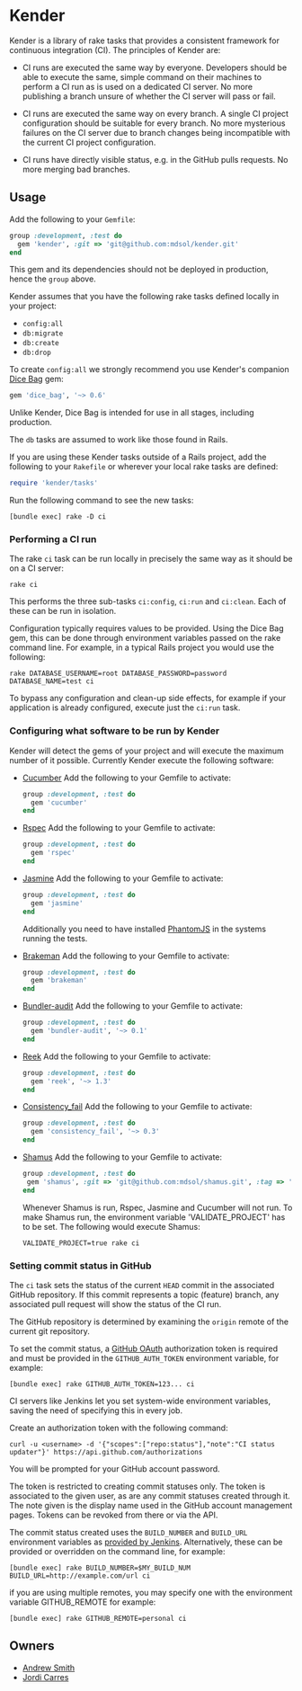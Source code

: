 # Kender

Kender is a library of rake tasks that provides a consistent framework for
continuous integration (CI). The principles of Kender are:

* CI runs are executed the same way by everyone. Developers should be able to
  execute the same, simple command on their machines to perform a CI run as is
  used on a dedicated CI server. No more publishing a branch unsure of whether
  the CI server will pass or fail.

* CI runs are executed the same way on every branch. A single CI project
  configuration should be suitable for every branch. No more mysterious failures
  on the CI server due to branch changes being incompatible with the current CI
  project configuration.

* CI runs have directly visible status, e.g. in the GitHub pulls requests. No
  more merging bad branches.

## Usage

Add the following to your `Gemfile`:

```ruby
group :development, :test do
  gem 'kender', :git => 'git@github.com:mdsol/kender.git'
end
```

This gem and its dependencies should not be deployed in production, hence the
`group` above.

Kender assumes that you have the following rake tasks defined locally in your
project:

* `config:all`
* `db:migrate`
* `db:create`
* `db:drop`

To create `config:all` we strongly recommend you use Kender's companion [Dice
Bag][db] gem:

```ruby
gem 'dice_bag', '~> 0.6'
```

[db]: https://github.com/mdsol/dice_bag

Unlike Kender, Dice Bag is intended for use in all stages, including production.

The `db` tasks are assumed to work like those found in Rails.

If you are using these Kender tasks outside of a Rails project, add the following to
your `Rakefile` or wherever your local rake tasks are defined:

```ruby
require 'kender/tasks'
```

Run the following command to see the new tasks:

```
[bundle exec] rake -D ci
```

### Performing a CI run

The rake `ci` task can be run locally in precisely the same way as it should be
on a CI server:

```
rake ci
```

This performs the three sub-tasks `ci:config`, `ci:run` and `ci:clean`. Each of
these can be run in isolation.

Configuration typically requires values to be provided. Using the Dice Bag gem,
this can be done through environment variables passed on the rake command line.
For example, in a typical Rails project you would use the following:

```
rake DATABASE_USERNAME=root DATABASE_PASSWORD=password DATABASE_NAME=test ci
```

To bypass any configuration and clean-up side effects, for example if your
application is already configured, execute just the `ci:run` task.

### Configuring what software to be run by Kender

Kender will detect the gems of your project and will execute the maximum number of it possible.
Currently Kender execute the following software:

* [Cucumber][c]
  Add the following to your Gemfile to activate:
  ```ruby
  group :development, :test do
    gem 'cucumber'
  end
  ```

* [Rspec][r]
  Add the following to your Gemfile to activate:
  ```ruby
  group :development, :test do
    gem 'rspec'
  end
  ```

* [Jasmine][j]
  Add the following to your Gemfile to activate:
  ```ruby
  group :development, :test do
    gem 'jasmine'
  end
  ```
  Additionally you need to have installed [PhantomJS][ph] in the systems running the tests.

* [Brakeman][b]
  Add the following to your Gemfile to activate:
  ```ruby
  group :development, :test do
    gem 'brakeman'
  end
  ```
  
* [Bundler-audit][a]
  Add the following to your Gemfile to activate:
  ```ruby
  group :development, :test do
    gem 'bundler-audit', '~> 0.1'
  end
  ```

* [Reek][r]
  Add the following to your Gemfile to activate:
  ```ruby
  group :development, :test do
    gem 'reek', '~> 1.3'
  end
  ```

* [Consistency_fail][cf]
  Add the following to your Gemfile to activate:
  ```ruby
  group :development, :test do
    gem 'consistency_fail', '~> 0.3'
  end
  ```

* [Shamus][s]
  Add the following to your Gemfile to activate:
  ```ruby
  group :development, :test do
   gem 'shamus', :git => 'git@github.com:mdsol/shamus.git', :tag => '0.9.7'
  end
  ```
  Whenever Shamus is run, Rspec, Jasmine and Cucumber will not run. To make Shamus run, the environment variable 'VALIDATE_PROJECT' has to be set. 
  The following would execute Shamus:
  ```
  VALIDATE_PROJECT=true rake ci
  ```


[s]: https://github.com/mdsol/shamus
[b]: http://brakemanscanner.org/
[a]: https://github.com/postmodern/bundler-audit
[r]: https://github.com/troessner/reek
[c]: https://github.com/cucumber/cucumber
[r]: https://github.com/rspec/rspec
[j]: https://github.com/pivotal/jasmine-gem
[ph]: http://phantomjs.org/
[cf]: https://github.com/trptcolin/consistency_fail/

### Setting commit status in GitHub

The `ci` task sets the status of the current `HEAD` commit in the associated
GitHub repository. If this commit represents a topic (feature) branch, any
associated pull request will show the status of the CI run.

The GitHub repository is determined by examining the `origin` remote of the
current git repository.

To set the commit status, a [GitHub OAuth][go] authorization token is required
and must be provided in the `GITHUB_AUTH_TOKEN` environment variable, for
example:

```
[bundle exec] rake GITHUB_AUTH_TOKEN=123... ci
```

[go]: http://developer.github.com/v3/oauth/

CI servers like Jenkins let you set system-wide environment variables, saving
the need of specifying this in every job.

Create an authorization token with the following command:

```
curl -u <username> -d '{"scopes":["repo:status"],"note":"CI status updater"}' https://api.github.com/authorizations
```

You will be prompted for your GitHub account password.

The token is restricted to creating commit statuses only. The token is
associated to the given user, as are any commit statuses created through it. The
note given is the display name used in the GitHub account management pages.
Tokens can be revoked from there or via the API.

The commit status created uses the `BUILD_NUMBER` and `BUILD_URL` environment
variables as [provided by Jenkins][je]. Alternatively, these can be provided or
overridden on the command line, for example:

```
[bundle exec] rake BUILD_NUMBER=$MY_BUILD_NUM BUILD_URL=http://example.com/url ci
```

if you are using multiple remotes, you may specify one with the environment variable GITHUB_REMOTE
for example:

```
[bundle exec] rake GITHUB_REMOTE=personal ci
```

[je]: https://wiki.jenkins-ci.org/display/JENKINS/Building+a+software+project#Buildingasoftwareproject-JenkinsSetEnvironmentVariables

## Owners

* [Andrew Smith](mailto:asmith@mdsol.com)
* [Jordi Carres](mailto:jcarres@mdsol.com)

